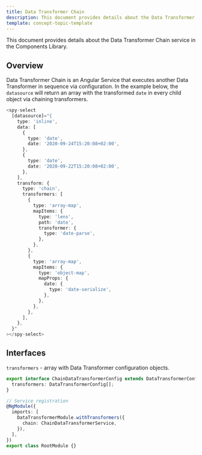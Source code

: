```yaml
---
title: Data Transformer Chain
description: This document provides details about the Data Transformer Chain service in the Components Library.
template: concept-topic-template
---
```



This document provides details about the Data Transformer Chain service in the Components Library.

## Overview

Data Transformer Chain is an Angular Service that executes another Data Transformer in sequence via configuration.
In the example below, the `datasource` will return an array with the transformed `date` in every child object via chaining transformers.

```ts
<spy-select
  [datasource]="{
    type: 'inline',
    data: [
      {
        type: 'date',
        date: '2020-09-24T15:20:08+02:00',
      },
      {
        type: 'date',
        date: '2020-09-22T15:20:08+02:00',
      },
    ],
    transform: {
      type: 'chain',
      transformers: [
        {
          type: 'array-map',
          mapItems: {
            type: 'lens',
            path: 'date',
            transformer: {
              type: 'date-parse',
            },
          },
        },                                            
        {
          type: 'array-map',
          mapItems: {
            type: 'object-map',
            mapProps: {
              date: {
                type: 'date-serialize',
              },
            },
          },
        },
      ],      
    },                  
  }"
></spy-select>
```

## Interfaces

`transformers` - array with Data Transformer configuration objects.

```ts
export interface ChainDataTransformerConfig extends DataTransformerConfig {
  transformers: DataTransformerConfig[];
}

// Service registration
@NgModule({
  imports: [
    DataTransformerModule.withTransformers({
      chain: ChainDataTransformerService,
    }),
  ],
})
export class RootModule {}
```

